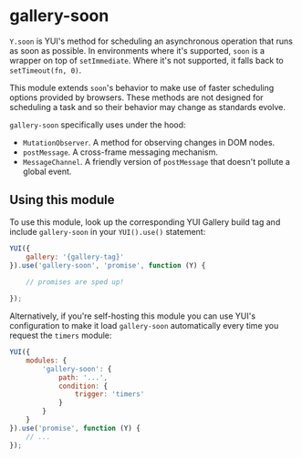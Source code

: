 gallery-soon
============

`Y.soon` is YUI's method for scheduling an asynchronous operation that runs as
soon as possible. In environments where it's supported, `soon` is a wrapper on
top of `setImmediate`. Where it's not supported, it falls back to
`setTimeout(fn, 0)`.

This module extends `soon`'s behavior to make use of faster scheduling options
provided by browsers. These methods are not designed for scheduling a task and
so their behavior may change as standards evolve.

`gallery-soon` specifically uses under the hood:

 * `MutationObserver`. A method for observing changes in DOM nodes.
 * `postMessage`. A cross-frame messaging mechanism.
 * `MessageChannel`. A friendly version of `postMessage` that doesn't pollute
 a global event.

## Using this module

To use this module, look up the corresponding YUI Gallery build tag and include
`gallery-soon` in your `YUI().use()` statement:

```js
YUI({
    gallery: '{gallery-tag}'
}).use('gallery-soon', 'promise', function (Y) {
    
    // promises are sped up!

});
```

Alternatively, if you're self-hosting this module you can use YUI's configuration
to make it load `gallery-soon` automatically every time you request the `timers`
module:

```js
YUI({
    modules: {
        'gallery-soon': {
            path: '...',
            condition: {
                trigger: 'timers'
            }
        }
    }
}).use('promise', function (Y) {
    // ...
});
```
